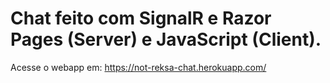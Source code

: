 # Chat feito com SignalR e Razor Pages (Server) e JavaScript (Client).
Acesse o webapp em: https://not-reksa-chat.herokuapp.com/

